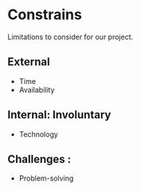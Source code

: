 # Constrains

Limitations to consider for our project.


## External

- Time
- Availability

## Internal: Involuntary

- Technology

## Challenges : 

- Problem-solving






